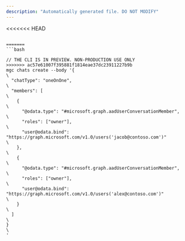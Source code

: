 ```yaml
---
description: "Automatically generated file. DO NOT MODIFY"
---
```


<<<<<<< HEAD
```cli

=======
```bash

// THE CLI IS IN PREVIEW. NON-PRODUCTION USE ONLY
>>>>>>> ac57e61007f395881f1814eae37dc23911227b9b
mgc chats create --body '{\
  "chatType": "oneOnOne",\
  "members": [\
    {\
      "@odata.type": "#microsoft.graph.aadUserConversationMember",\
      "roles": ["owner"],\
      "user@odata.bind": "https://graph.microsoft.com/v1.0/users('jacob@contoso.com')"\
    },\
    {\
      "@odata.type": "#microsoft.graph.aadUserConversationMember",\
      "roles": ["owner"],\
      "user@odata.bind": "https://graph.microsoft.com/v1.0/users('alex@contoso.com')"\
    }\
  ]\
}\
'

```